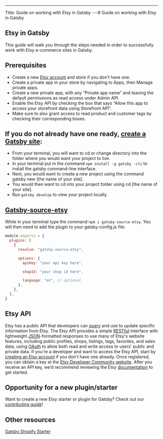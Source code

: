 ---
Title: Guide on working with Etsy in Gatsby
---# Guide on working with Etsy in Gatsby

## Etsy in Gatsby

This guide will walk you through the steps needed in order to successfully work with Etsy e-commerce sites in Gatsby.

## Prerequisites

- Create a new [Etsy account](https://www.etsy.com/join) and store if you don’t have one.
- Create a private app in your store by navigating to Apps, then Manage private apps.
- Create a new private app, with any “Private app name” and leaving the default permissions as read access under Admin API.
- Enable the Etsy API by checking the box that says “Allow this app to access your storefront data using Storefront API”.
- Make sure to also grant access to read product and customer tags by checking their corresponding boxes.

## If you do not already have one ready, [create a Gatsby site](/docs/quick-start):

- From your terminal, you will want to cd or change directory into the folder where you would want your project to live.
- In your terminal put in the command `npm install -g gatsby -cli` to install the gatsby command-line interface.
- Next, you would want to create a new project using the command gatsby new [the name of your site].
- You would then want to cd into your project folder using cd [the name of your site].
- Run `gatsby develop` to view your project locally.

## [Gatsby-source-etsy ](/packages/gatsby-source-etsy/)

While in your terminal type the command `npm i gatsby-source-etsy`. You will then need to add the plugin to your gatsby-config.js file:

```jsx:title=gatsby-config.js
module.exports = {
  plugins: [
    {
      resolve: "gatsby-source-etsy",

      options: {
        apiKey: "your api key here",

        shopId: "your shop id here",

        language: "en", // optional
      },
    },
  ],
}
```

## Etsy API

Etsy has a public API that developers can [query](/packages/gatsby-source-etsy/#example-graphql-queries) and use to update specific information from Etsy. The Etsy API provides a simple [RESTful](https://en.wikipedia.org/wiki/Representational_State_Transfer) interface with lightweight [JSON](https://en.wikipedia.org/wiki/JSON)-formatted responses to use many of Etsy's website features, including public profiles, shops, listings, tags, favorites, and sales data, using [OAuth](https://www.etsy.com/developers/documentation/getting_started/oauth) to allow both read and write access to users' public and private data. If you're a developer and want to access the Etsy API, start by [creating an Etsy account](https://help.etsy.com/hc/articles/115015568007) if you don't have one already. Once registered, you can obtain a key at the [Etsy Developer Community website](https://www.etsy.com/developers?segment=selling). After you receive an API key, we’d recommend reviewing the Etsy [documentation](https://www.etsy.com/developers/documentation) to get started.

## Opportunity for a new plugin/starter

Want to create a new Etsy starter or plugin for Gatsby? Check out our [contributing guide](/contributing/)!

## Other resources

[Gatsby Shopify Starter](/starters/AlexanderProd/gatsby-shopify-starter/)
